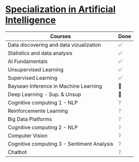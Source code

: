 # [Specialization in Artificial Intelligence](https://www.iesb.br/pos/curso/inteligencia-artificial-remoto-)

|Courses|Done|
|---|---|
|Data discovering and data vizualization|✅|
|Statistics and data analysis|✅|
|AI Fundamentals|✅|
|Unsupervised Learning|✅|
|Supervised Learning|✅|
|Baysean Inference in Machine Learning|📝|
|Deep Learning - Sup. & Unsup|📝|
|Cognitive computing 1 - NLP|❔|
|Reinforcemente Learning|❔|
|Big Data Platforms|❔|
|Cognitive computing 2 - NLP|❔|
|Computer Vision|❔|
|Cognitive computing 3 - Sentiment Analysis|❔|
|Chatbot|❔|
